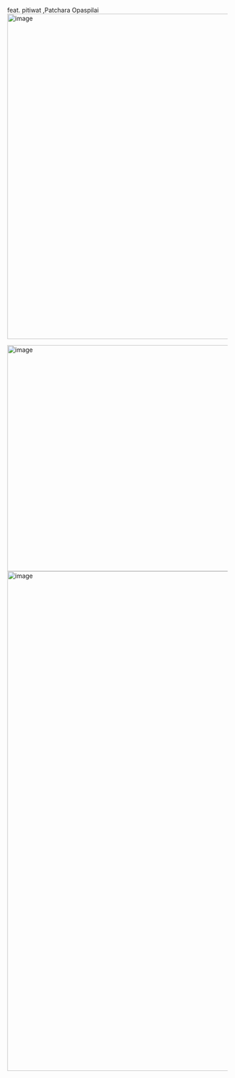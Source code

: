 feat. pitiwat ,Patchara Opaspilai
<img width="744" alt="image" src="https://github.com/Augustus2011/SuperAI_Engineer_ss3/assets/107476202/dfaa1a97-2e00-441f-b046-8a6fd351e530">

<img width="517" alt="image" src="https://github.com/Augustus2011/SuperAI_Engineer_ss3/assets/107476202/4486d440-bf55-4a14-bfb4-8157c17f18ee">

<img width="1143" alt="image" src="https://github.com/Augustus2011/SuperAI_Engineer_ss3/assets/107476202/c1e14cb9-8219-463a-be61-b4e8b989948e">


